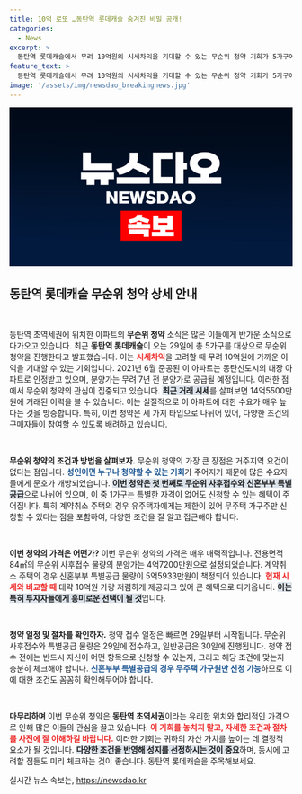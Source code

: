 ```yaml
---
title: 10억 로또 …동탄역 롯데캐슬 숨겨진 비밀 공개!
categories:
  - News
excerpt: >
  동탄역 롯데캐슬에서 무려 10억원의 시세차익을 기대할 수 있는 무순위 청약 기회가 5가구에 열립니다! 7년 전 분양가로 초역세권 아파트를 잡을 수 있는 절호의 찬스, 놓치지 마세요!
feature_text: >
  동탄역 롯데캐슬에서 무려 10억원의 시세차익을 기대할 수 있는 무순위 청약 기회가 5가구에 열립니다! 7년 전 분양가로 초역세권 아파트를 잡을 수 있는 절호의 찬스, 놓치지 마세요!
image: '/assets/img/newsdao_breakingnews.jpg'
---
```


<p><img src="/assets/img/newsdao_breakingnews.jpg" alt="ontimetimes 속보" /></p>

<h2 data-ke-size="size26">동탄역 롯데캐슬 무순위 청약 상세 안내</h2>

<p data-ke-size="size16">&nbsp;</p>

<p>동탄역 초역세권에 위치한 아파트의 <b>무순위 청약</b> 소식은 많은 이들에게 반가운 소식으로 다가오고 있습니다. 최근 <b>동탄역 롯데캐슬</b>이 오는 29일에 총 5가구를 대상으로 무순위 청약을 진행한다고 발표했습니다. 이는 <b><span style="color: #ee2323;">시세차익</span></b>을 고려할 때 무려 10억원에 가까운 이익을 기대할 수 있는 기회입니다. 2021년 6월 준공된 이 아파트는 동탄신도시의 대장 아파트로 인정받고 있으며, 분양가는 무려 7년 전 분양가로 공급될 예정입니다. 이러한 점에서 무순위 청약의 관심이 집중되고 있습니다. <b><span style="background-color: #21538527;">최근 거래 시세</span></b>를 살펴보면 14억5500만원에 거래된 이력을 볼 수 있습니다. 이는 실질적으로 이 아파트에 대한 수요가 매우 높다는 것을 방증합니다. 특히, 이번 청약은 세 가지 타입으로 나뉘어 있어, 다양한 조건의 구매자들이 참여할 수 있도록 배려하고 있습니다. </p>

<p data-ke-size="size16">&nbsp;</p>

<p><b>무순위 청약의 조건과 방법을 살펴보자.</b>
무순위 청약의 가장 큰 장점은 거주지역 요건이 없다는 점입니다. <b><span style="color: #1a5490;">성인이면 누구나 청약할 수 있는 기회</span></b>가 주어지기 때문에 많은 수요자들에게 문호가 개방되었습니다. <b><span style="background-color: #21538527;">이번 청약은 첫 번째로 무순위 사후접수와 신혼부부 특별공급</span></b>으로 나뉘어 있으며, 이 중 1가구는 특별한 자격이 없어도 신청할 수 있는 혜택이 주어집니다. 특히 계약취소 주택의 경우 유주택자에게는 제한이 있어 무주택 가구주만 신청할 수 있다는 점을 포함하여, 다양한 조건을 잘 알고 접근해야 합니다. </p>

<p data-ke-size="size16">&nbsp;</p>

<p><b>이번 청약의 가격은 어떤가?</b>
이번 무순위 청약의 가격은 매우 매력적입니다. 전용면적 84㎡의 무순위 사후접수 물량의 분양가는 4억7200만원으로 설정되었습니다. 계약취소 주택의 경우 신혼부부 특별공급 물량이 5억5933만원이 책정되어 있습니다. <b><span style="color: #ee2323;">현재 시세와 비교할 때</span></b> 대략 10억원 가량 저렴하게 제공되고 있어 큰 혜택으로 다가옵니다. <b><span style="background-color: #21538527;">이는 특히 투자자들에게 흥미로운 선택이 될 것</span></b>입니다. </p>

<p data-ke-size="size16">&nbsp;</p>

<p><b>청약 일정 및 절차를 확인하자.</b>
청약 접수 일정은 빠르면 29일부터 시작됩니다. 무순위 사후접수와 특별공급 물량은 29일에 접수하고, 일반공급은 30일에 진행됩니다. 청약 접수 전에는 반드시 자신이 어떤 항목으로 신청할 수 있는지, 그리고 해당 조건에 맞는지 충분히 체크해야 합니다. <b><span style="color: #1a5490;">신혼부부 특별공급의 경우 무주택 가구원만 신청 가능</span></b>하므로 이에 대한 조건도 꼼꼼히 확인해두어야 합니다.</p>

<p data-ke-size="size16">&nbsp;</p>

<p><b>마무리하며</b>
이번 무순위 청약은 <b>동탄역 초역세권</b>이라는 유리한 위치와 합리적인 가격으로 인해 많은 이들의 관심을 끌고 있습니다. <b><span style="color: #ee2323;">이 기회를 놓치지 말고, 자세한 조건과 절차를 사전에 잘 이해하길 바랍니다.</span></b> 이러한 기회는 귀하의 자산 가치를 높이는 데 결정적 요소가 될 것입니다. <b><span style="background-color: #21538527;">다양한 조건을 반영해 성지를 선정하시는 것이 중요</span></b>하며, 동시에 고려할 점들도 미리 체크하는 것이 좋습니다. 동탄역 롯데캐슬을 주목해보세요.</p>
실시간 뉴스 속보는, <a href="https://newsdao.kr" rel="dofollow">https://newsdao.kr</a>


